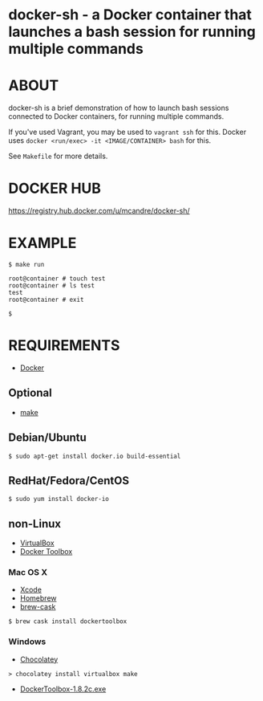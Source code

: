 # docker-sh - a Docker container that launches a bash session for running multiple commands

# ABOUT

docker-sh is a brief demonstration of how to launch bash sessions connected to Docker containers, for running multiple commands.

If you've used Vagrant, you may be used to `vagrant ssh` for this. Docker uses `docker <run/exec> -it <IMAGE/CONTAINER> bash` for this.

See `Makefile` for more details.

# DOCKER HUB

https://registry.hub.docker.com/u/mcandre/docker-sh/

# EXAMPLE

```
$ make run

root@container # touch test
root@container # ls test
test
root@container # exit

$
```

# REQUIREMENTS

* [Docker](https://www.docker.com/)

## Optional

* [make](http://www.gnu.org/software/make/)

## Debian/Ubuntu

```
$ sudo apt-get install docker.io build-essential
```

## RedHat/Fedora/CentOS

```
$ sudo yum install docker-io
```

## non-Linux

* [VirtualBox](https://www.virtualbox.org/)
* [Docker Toolbox](https://www.docker.com/toolbox)

### Mac OS X

* [Xcode](http://itunes.apple.com/us/app/xcode/id497799835?ls=1&mt=12)
* [Homebrew](http://brew.sh/)
* [brew-cask](http://caskroom.io/)

```
$ brew cask install dockertoolbox
```

### Windows

* [Chocolatey](https://chocolatey.org/)

```
> chocolatey install virtualbox make
```

* [DockerToolbox-1.8.2c.exe](https://github.com/docker/toolbox/releases/download/v1.8.2c/DockerToolbox-1.8.2c.exe)
